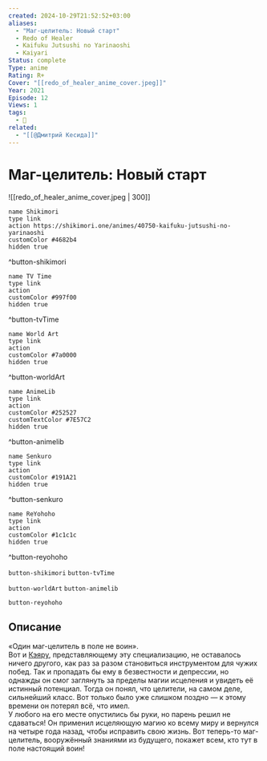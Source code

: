 ```yaml
---
created: 2024-10-29T21:52:52+03:00
aliases:
  - "Маг-целитель: Новый старт"
  - Redo of Healer
  - Kaifuku Jutsushi no Yarinaoshi
  - Kaiyari
Status: complete
Type: anime
Rating: R+
Cover: "[[redo_of_healer_anime_cover.jpeg]]"
Year: 2021
Episode: 12
Views: 1
tags:
  - 🔞
related:
  - "[[@Дмитрий Кесида]]"
---
```


# Маг-целитель: Новый старт

![[redo_of_healer_anime_cover.jpeg | 300]]

```button
name Shikimori
type link
action https://shikimori.one/animes/40750-kaifuku-jutsushi-no-yarinaoshi
customColor #4682b4
hidden true
```
^button-shikimori

```button
name TV Time
type link
action 
customColor #997f00
hidden true
```
^button-tvTime

```button
name World Art
type link
action 
customColor #7a0000
hidden true
```
^button-worldArt

```button
name AnimeLib
type link
action 
customColor #252527
customTextColor #7E57C2
hidden true
```
^button-animelib

```button
name Senkuro
type link
action 
customColor #191A21
hidden true
```
^button-senkuro

```button
name ReYohoho
type link
action 
customColor #1c1c1c
hidden true
```
^button-reyohoho



`button-shikimori` `button-tvTime`

`button-worldArt` `button-animelib`

`button-reyohoho`

## Описание

«Один маг-целитель в поле не воин».  
Вот и [Кэяру](https://shikimori.one/characters/176631-keyaru), представляющему эту специализацию, не оставалось ничего другого, как раз за разом становиться инструментом для чужих побед. Так и пропадать бы ему в безвестности и депрессии, но однажды он смог заглянуть за пределы магии исцеления и увидеть её истинный потенциал. Тогда он понял, что целители, на самом деле, сильнейший класс. Вот только было уже слишком поздно — к этому времени он потерял всё, что имел.  
У любого на его месте опустились бы руки, но парень решил не сдаваться! Он применил исцеляющую магию ко всему миру и вернулся на четыре года назад, чтобы исправить свою жизнь. Вот теперь-то маг-целитель, вооружённый знаниями из будущего, покажет всем, кто тут в поле настоящий воин!
